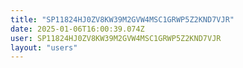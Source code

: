 ```yaml
---
title: "SP11824HJ0ZV8KW39M2GVW4MSC1GRWP5Z2KND7VJR"
date: 2025-01-06T16:00:39.074Z
user: SP11824HJ0ZV8KW39M2GVW4MSC1GRWP5Z2KND7VJR
layout: "users"
---
```

    